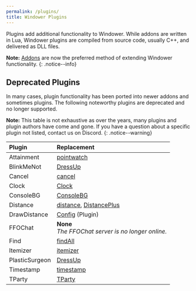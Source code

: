 ```yaml
---
permalink: /plugins/
title: Windower Plugins
---
```


Plugins add additional functionality to Windower. While addons are written in Lua, Windower plugins are compiled from source code, usually C++, and delivered as DLL files.

**Note:** [Addons](../addons/) are now the preferred method of extending Windower functionality. 
{: .notice--info}

## Deprecated Plugins

In many cases, plugin functionality has been ported into newer addons and sometimes plugins.
The following noteworthy plugins are deprecated and no longer supported. 

**Note:** This table is not exhaustive as over the years, many plugins and plugin authors have come and gone. If you have a question about a specific plugin not listed, contact us on Discord.
{: .notice--warning}

| Plugin | Replacement |
|:---|:---|
| Attainment | [pointwatch](https://github.com/Windower/Lua/tree/live/addons/pointwatch) |
| BlinkMeNot | [DressUp](https://github.com/Windower/Lua/tree/live/addons/DressUp) |
| Cancel | [cancel](https://github.com/Windower/Lua/tree/live/addons/cancel) |
| Clock | [Clock](https://github.com/Windower/Lua/tree/live/addons/Clock) |
| ConsoleBG | [ConsoleBG](https://github.com/Windower/Lua/tree/live/addons/ConsoleBG) |
| Distance | [distance](https://github.com/Windower/Lua/tree/live/addons/distance), [DistancePlus](https://github.com/Windower/Lua/tree/live/addons/DistancePlus) |
| DrawDistance | [Config](config/) (Plugin) |
| FFOChat | **None**<br> *The FFOChat server is no longer online.* |
| Find | [findAll](https://github.com/Windower/Lua/tree/live/addons/findAll) |
| Itemizer | [itemizer](https://github.com/Windower/Lua/tree/live/addons/itemizer) |
| PlasticSurgeon | [DressUp](https://github.com/Windower/Lua/tree/live/addons/DressUp) |
| Timestamp | [timestamp](https://github.com/Windower/Lua/tree/live/addons/timestamp) |
| TParty | [TParty](https://github.com/Windower/Lua/tree/live/addons/TParty) |
